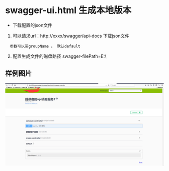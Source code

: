 # swagger-ui.html 生成本地版本
* 下载配置的json文件
1.  可以请求url：http://xxxx/swagger/api-docs 下载json文件
```
  参数可以带groupName 。 默认default
```

2. 配置生成文件的磁盘路径
swagger-filePath=E:\\


## 样例图片
 ![index](https://github.com/micrqwe/swagger-ui-boot-local/blob/master/src/test/java/1.png)

